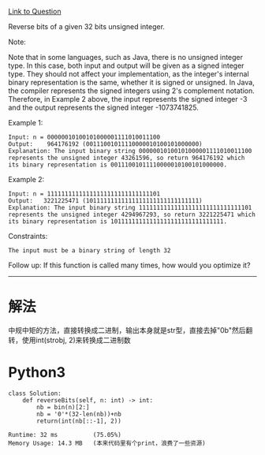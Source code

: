 [Link to Question](https://leetcode.com/explore/interview/card/top-interview-questions-easy/99/others/648/)




Reverse bits of a given 32 bits unsigned integer.

Note:

Note that in some languages, such as Java, there is no unsigned integer type. In this case, both input and output will be given as a signed integer type. They should not affect your implementation, as the integer's internal binary representation is the same, whether it is signed or unsigned.
In Java, the compiler represents the signed integers using 2's complement notation. Therefore, in Example 2 above, the input represents the signed integer -3 and the output represents the signed integer -1073741825.
 

Example 1:
```
Input: n = 00000010100101000001111010011100
Output:    964176192 (00111001011110000010100101000000)
Explanation: The input binary string 00000010100101000001111010011100 represents the unsigned integer 43261596, so return 964176192 which its binary representation is 00111001011110000010100101000000.
```
Example 2:
```
Input: n = 11111111111111111111111111111101
Output:   3221225471 (10111111111111111111111111111111)
Explanation: The input binary string 11111111111111111111111111111101 represents the unsigned integer 4294967293, so return 3221225471 which its binary representation is 10111111111111111111111111111111.
 ```

Constraints:
```
The input must be a binary string of length 32
 ```

Follow up: If this function is called many times, how would you optimize it?

-----
# 解法
中规中矩的方法，直接转换成二进制，输出本身就是str型，直接去掉"0b"然后翻转，使用int(strobj, 2)来转换成二进制数

# Python3
```python3
class Solution:
    def reverseBits(self, n: int) -> int:
        nb = bin(n)[2:]
        nb = '0'*(32-len(nb))+nb
        return(int(nb[::-1], 2))

Runtime: 32 ms          (75.05%)
Memory Usage: 14.3 MB   (本来代码里有个print，浪费了一些资源)
```